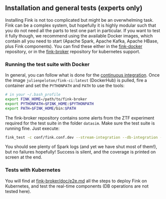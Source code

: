 ## Installation and general tests (experts only)

Installing Fink is not too complicated but might be an overwhelming task. Fink can be a complex system, but hopefully it is highly modular such that you do not need all the parts to test one part in particular. If you want to test it fully though, we recommend using the available Docker images, which contain all you need to start (Apache Spark, Apache Kafka, Apache HBase, plus Fink components). You can find these either in the [fink-docker](https://github.com/astrolabsoftware/fink-docker) repository, or in the [fink-broker](https://github.com/astrolabsoftware/fink-broker/tree/master/doc) repository for kubernetes support.

### Running the test suite with Docker

In general, you can follow what is done for the [continuous integration](https://github.com/astrolabsoftware/fink-broker/blob/master/.github/workflows/test.yml). Once the image `julienpeloton/fink-ci:latest` (DockerHub) is pulled, fire a container and set the `PYTHONPATH` and `PATH` to use the tools:

```bash
# in your ~/.bash_profile
export FINK_HOME=/path/to/fink-broker
export PYTHONPATH=$FINK_HOME:$PYTHONPATH
export PATH=$FINK_HOME/bin:$PATH
```

The fink-broker repository contains some alerts from the ZTF experiment required for the test suite in the folder `datasim`. Make sure the test suite is running fine. Just execute:

```bash
fink_test -c conf/fink.conf.dev --stream-integration --db-integration --mm-offline --unit-tests
```

You should see plenty of Spark logs (and yet we have shut most of them!), but no failures hopefully! Success is silent, and the coverage is printed on screen at the end.

### Tests with Kubernetes

You will find at [fink-broker/doc/e2e.md](https://github.com/astrolabsoftware/fink-broker/blob/master/doc/e2e.md) all the steps to deploy Fink on Kubernetes, and test the real-time components (DB operations are not tested here).
